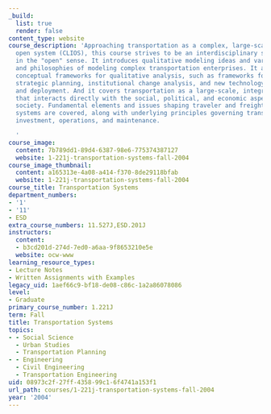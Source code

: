 ```yaml
---
_build:
  list: true
  render: false
content_type: website
course_description: 'Approaching transportation as a complex, large-scale, integrated,
  open system (CLIOS), this course strives to be an interdisciplinary systems subject
  in the "open" sense. It introduces qualitative modeling ideas and various techniques
  and philosophies of modeling complex transportation enterprises. It also introduces
  conceptual frameworks for qualitative analysis, such as frameworks for regional
  strategic planning, institutional change analysis, and new technology development
  and deployment. And it covers transportation as a large-scale, integrated system
  that interacts directly with the social, political, and economic aspects of contemporary
  society. Fundamental elements and issues shaping traveler and freight transportation
  systems are covered, along with underlying principles governing transportation planning,
  investment, operations, and maintenance.

  '
course_image:
  content: 7b789dd1-89d4-6387-98e6-775374387127
  website: 1-221j-transportation-systems-fall-2004
course_image_thumbnail:
  content: a165313e-4a08-a414-f370-8de29118bfab
  website: 1-221j-transportation-systems-fall-2004
course_title: Transportation Systems
department_numbers:
- '1'
- '11'
- ESD
extra_course_numbers: 11.527J,ESD.201J
instructors:
  content:
  - b3cd201d-274d-7ed0-a6aa-9f8653210e5e
  website: ocw-www
learning_resource_types:
- Lecture Notes
- Written Assignments with Examples
legacy_uid: 1aef66c9-bf18-de08-c86c-1a2a86078086
level:
- Graduate
primary_course_number: 1.221J
term: Fall
title: Transportation Systems
topics:
- - Social Science
  - Urban Studies
  - Transportation Planning
- - Engineering
  - Civil Engineering
  - Transportation Engineering
uid: 08973c2f-27ff-4358-99c1-6f4741a153f1
url_path: courses/1-221j-transportation-systems-fall-2004
year: '2004'
---
```

